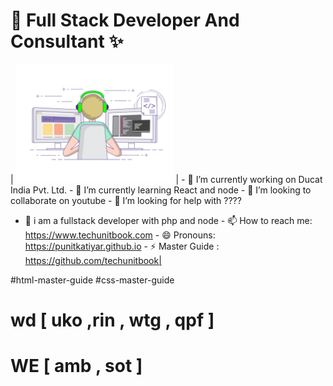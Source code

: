 <!-- 
<img src="https://www.ducatindia.com/images/logo.png"> -->

# 👋 Full Stack Developer And Consultant  ✨

| <img src="techunitbook.gif" width="50%"> | - 🔭 I’m currently working on Ducat India Pvt. Ltd. - 🌱 I’m currently learning React and node - 👯 I’m looking to collaborate on youtube - 🤔 I’m looking for help with ????
- 💬 i am a fullstack developer with php and node - 📫 How to reach me: https://www.techunitbook.com - 😄 Pronouns: https://punitkatiyar.github.io  - ⚡ Master Guide : https://github.com/techunitbook|



  

#html-master-guide #css-master-guide

# wd [ uko ,rin , wtg , qpf ]

# WE [ amb , sot  ]




<!-- <img src="https://punitkatiyar.github.io/profile_as_a%20developer.png" width="100%"> -->
<!-- <iframe src="https://www.linkedin.com/embed/feed/update/urn:li:share:7059503242111557632" height="633" width="504" frameborder="0" allowfullscreen="" title="Embedded post"></iframe> -->
<!-- <img src="https://user-images.githubusercontent.com/1016365/34124854-48fafa06-e3e9-11e7-8c04-251055feebee.png"> -->


